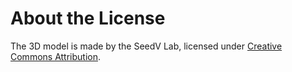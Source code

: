 # About the License

The 3D model is made by the SeedV Lab, licensed under [Creative Commons
Attribution](http://creativecommons.org/licenses/by/4.0/).
